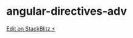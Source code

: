 # angular-directives-adv

[Edit on StackBlitz ⚡️](https://stackblitz.com/edit/angular-directives-adv)